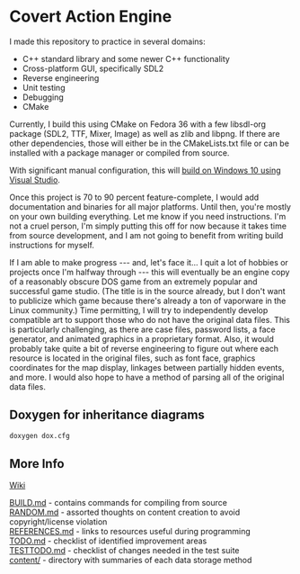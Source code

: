 Covert Action Engine
====================

I made this repository to practice in several domains:

- C++ standard library and some newer C++ functionality
- Cross-platform GUI, specifically SDL2
- Reverse engineering
- Unit testing
- Debugging
- CMake

Currently, I build this using CMake on Fedora 36 with a few libsdl-org package (SDL2, TTF, Mixer, Image) as well as zlib and libpng. If there are other dependencies, those will either be in the CMakeLists.txt file or can be installed with a package manager or compiled from source.

With significant manual configuration, this will [build on Windows 10 using Visual Studio](BUILD.md).

Once this project is 70 to 90 percent feature-complete, I would add documentation and binaries for all major platforms. Until then, you're mostly on your own building everything. Let me know if you need instructions. I'm not a cruel person, I'm simply putting this off for now because it takes time from source development, and I am not going to benefit from writing build instructions for myself.

If I am able to make progress --- and, let's face it... I quit a lot of hobbies or projects once I'm halfway through --- this will eventually be an engine copy of a reasonably obscure DOS game from an extremely popular and successful game studio. (The title is in the source already, but I don't want to publicize which game because there's already a ton of vaporware in the Linux community.) Time permitting, I will try to independently develop compatible art to support those who do not have the original data files. This is particularly challenging, as there are case files, password lists, a face generator, and animated graphics in a proprietary format. Also, it would probably take quite a bit of reverse engineering to figure out where each resource is located in the original files, such as font face, graphics coordinates for the map display, linkages between partially hidden events, and more. I would also hope to have a method of parsing all of the original data files.

## Doxygen for inheritance diagrams

```sh
doxygen dox.cfg
```

## More Info

[Wiki](wiki)

[BUILD.md](BUILD.md) - contains commands for compiling from source  
[RANDOM.md](RANDOM.md) - assorted thoughts on content creation to avoid copyright/license violation  
[REFERENCES.md](REFERENCES.md) - links to resources useful during programming  
[TODO.md](TODO.md) - checklist of identified improvement areas  
[TESTTODO.md](./test/TESTTODO.md) - checklist of changes needed in the test suite  
[content/](./content/) - directory with summaries of each data storage method  

